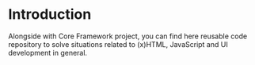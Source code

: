 # Introduction #

Alongside with Core Framework project, you can find here reusable code repository to solve situations related to (x)HTML, JavaScript and UI development in general.